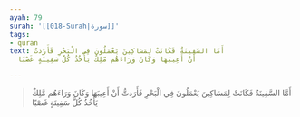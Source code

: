 ```yaml
---
ayah: 79
surah: '[[018-Surah|سورة]]'
tags:
- quran
text: أَمَّا السَّفِينَةُ فَكَانَتْ لِمَسَاكِينَ يَعْمَلُونَ فِي الْبَحْرِ فَأَرَدتُّ
  أَنْ أَعِيبَهَا وَكَانَ وَرَاءَهُم مَّلِكٌ يَأْخُذُ كُلَّ سَفِينَةٍ غَصْبًا

---
```

> أَمَّا السَّفِينَةُ فَكَانَتْ لِمَسَاكِينَ يَعْمَلُونَ فِي الْبَحْرِ فَأَرَدتُّ أَنْ أَعِيبَهَا وَكَانَ وَرَاءَهُم مَّلِكٌ يَأْخُذُ كُلَّ سَفِينَةٍ غَصْبًا
